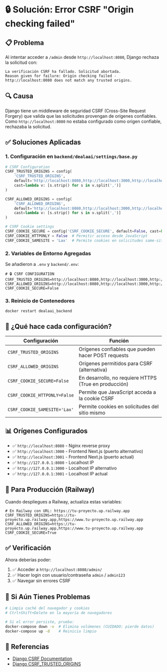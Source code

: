 # 🔒 Solución: Error CSRF "Origin checking failed"

## 📋 Problema

Al intentar acceder a `/admin` desde `http://localhost:8080`, Django rechaza la solicitud con:

```
La verificación CSRF ha fallado. Solicitud abortada.
Reason given for failure: Origin checking failed - http://localhost:8080 does not match any trusted origins.
```

## 🔍 Causa

Django tiene un middleware de seguridad CSRF (Cross-Site Request Forgery) que valida que las solicitudes provengan de orígenes confiables. Como `http://localhost:8080` no estaba configurado como origen confiable, rechazaba la solicitud.

## ✅ Soluciones Aplicadas

### 1. **Configuración en `backend/dealaai/settings/base.py`**

```python
# CSRF Configuration
CSRF_TRUSTED_ORIGINS = config(
    'CSRF_TRUSTED_ORIGINS',
    default='http://localhost:8080,http://localhost:3000,http://localhost:3001,http://127.0.0.1:8080,http://127.0.0.1:3000,http://127.0.0.1:3001',
    cast=lambda v: [s.strip() for s in v.split(',')]
)

CSRF_ALLOWED_ORIGINS = config(
    'CSRF_ALLOWED_ORIGINS',
    default='http://localhost:8080,http://localhost:3000,http://localhost:3001,http://127.0.0.1:8080,http://127.0.0.1:3000,http://127.0.0.1:3001',
    cast=lambda v: [s.strip() for s in v.split(',')]
)

# CSRF Cookie settings
CSRF_COOKIE_SECURE = config('CSRF_COOKIE_SECURE', default=False, cast=bool)
CSRF_COOKIE_HTTPONLY = False  # Permitir acceso desde JavaScript
CSRF_COOKIE_SAMESITE = 'Lax'  # Permite cookies en solicitudes same-site
```

### 2. **Variables de Entorno Agregadas**

Se añadieron a `.env` y `backend/.env`:

```env
# 🔒 CSRF CONFIGURATION
CSRF_TRUSTED_ORIGINS=http://localhost:8080,http://localhost:3000,http://localhost:3001,http://127.0.0.1:8080,http://127.0.0.1:3000,http://127.0.0.1:3001
CSRF_ALLOWED_ORIGINS=http://localhost:8080,http://localhost:3000,http://localhost:3001,http://127.0.0.1:8080,http://127.0.0.1:3000,http://127.0.0.1:3001
CSRF_COOKIE_SECURE=False
```

### 3. **Reinicio de Contenedores**

```bash
docker restart dealaai_backend
```

## 🎯 ¿Qué hace cada configuración?

| Configuración                | Función                                               |
| ---------------------------- | ----------------------------------------------------- |
| `CSRF_TRUSTED_ORIGINS`       | Orígenes confiables que pueden hacer POST requests    |
| `CSRF_ALLOWED_ORIGINS`       | Orígenes permitidos para CSRF (alternativa)           |
| `CSRF_COOKIE_SECURE=False`   | En desarrollo, no requiere HTTPS (True en producción) |
| `CSRF_COOKIE_HTTPONLY=False` | Permite que JavaScript acceda a la cookie CSRF        |
| `CSRF_COOKIE_SAMESITE='Lax'` | Permite cookies en solicitudes del sitio mismo        |

## 📊 Orígenes Configurados

- ✅ `http://localhost:8080` - Nginx reverse proxy
- ✅ `http://localhost:3000` - Frontend Next.js (puerto alternativo)
- ✅ `http://localhost:3001` - Frontend Next.js (puerto actual)
- ✅ `http://127.0.0.1:8080` - Localhost IP
- ✅ `http://127.0.0.1:3000` - Localhost IP alternativo
- ✅ `http://127.0.0.1:3001` - Localhost IP actual

## 🚀 Para Producción (Railway)

Cuando despliegues a Railway, actualiza estas variables:

```env
# En Railway con URL: https://tu-proyecto.up.railway.app
CSRF_TRUSTED_ORIGINS=https://tu-proyecto.up.railway.app,https://www.tu-proyecto.up.railway.app
CSRF_ALLOWED_ORIGINS=https://tu-proyecto.up.railway.app,https://www.tu-proyecto.up.railway.app
CSRF_COOKIE_SECURE=True
```

## ✅ Verificación

Ahora deberías poder:

1. ✅ Acceder a `http://localhost:8080/admin/`
2. ✅ Hacer login con usuario/contraseña `admin` / `admin123`
3. ✅ Navegar sin errores CSRF

## 🐛 Si Aún Tienes Problemas

```bash
# Limpia caché del navegador y cookies
# Ctrl+Shift+Delete en la mayoría de navegadores

# Si el error persiste, prueba:
docker-compose down -v  # Elimina volúmenes (CUIDADO: pierde datos)
docker-compose up -d    # Reinicia limpio
```

## 📝 Referencias

- [Django CSRF Documentation](https://docs.djangoproject.com/en/stable/ref/csrf/)
- [Django CSRF_TRUSTED_ORIGINS](https://docs.djangoproject.com/en/stable/ref/settings/#csrf-trusted-origins)
